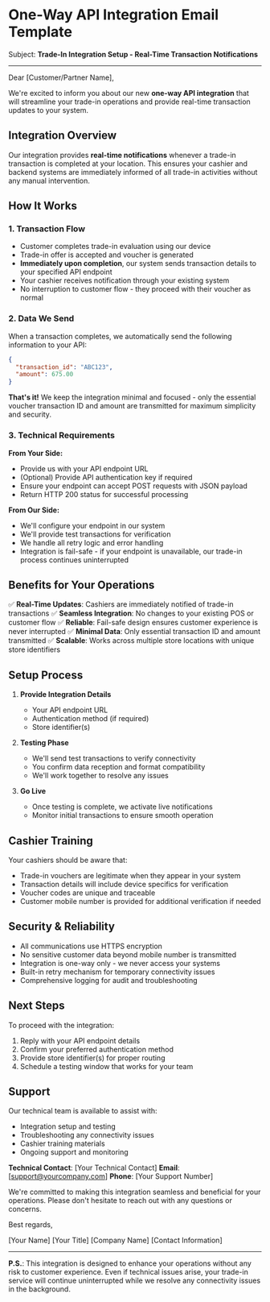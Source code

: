# One-Way API Integration Email Template

Subject: **Trade-In Integration Setup - Real-Time Transaction Notifications**

---

Dear [Customer/Partner Name],

We're excited to inform you about our new **one-way API integration** that will streamline your trade-in operations and provide real-time transaction updates to your system.

## Integration Overview

Our integration provides **real-time notifications** whenever a trade-in transaction is completed at your location. This ensures your cashier and backend systems are immediately informed of all trade-in activities without any manual intervention.

## How It Works

### 1. Transaction Flow
- Customer completes trade-in evaluation using our device
- Trade-in offer is accepted and voucher is generated
- **Immediately upon completion**, our system sends transaction details to your specified API endpoint
- Your cashier receives notification through your existing system
- No interruption to customer flow - they proceed with their voucher as normal

### 2. Data We Send
When a transaction completes, we automatically send the following information to your API:

```json
{
  "transaction_id": "ABC123",
  "amount": 675.00
}
```

**That's it!** We keep the integration minimal and focused - only the essential voucher transaction ID and amount are transmitted for maximum simplicity and security.

### 3. Technical Requirements

**From Your Side:**
- Provide us with your API endpoint URL
- (Optional) Provide API authentication key if required
- Ensure your endpoint can accept POST requests with JSON payload
- Return HTTP 200 status for successful processing

**From Our Side:**
- We'll configure your endpoint in our system
- We'll provide test transactions for verification
- We handle all retry logic and error handling
- Integration is fail-safe - if your endpoint is unavailable, our trade-in process continues uninterrupted

## Benefits for Your Operations

✅ **Real-Time Updates**: Cashiers are immediately notified of trade-in transactions
✅ **Seamless Integration**: No changes to your existing POS or customer flow
✅ **Reliable**: Fail-safe design ensures customer experience is never interrupted
✅ **Minimal Data**: Only essential transaction ID and amount transmitted
✅ **Scalable**: Works across multiple store locations with unique store identifiers

## Setup Process

1. **Provide Integration Details**
   - Your API endpoint URL
   - Authentication method (if required)
   - Store identifier(s)

2. **Testing Phase**
   - We'll send test transactions to verify connectivity
   - You confirm data reception and format compatibility
   - We'll work together to resolve any issues

3. **Go Live**
   - Once testing is complete, we activate live notifications
   - Monitor initial transactions to ensure smooth operation

## Cashier Training

Your cashiers should be aware that:
- Trade-in vouchers are legitimate when they appear in your system
- Transaction details will include device specifics for verification
- Voucher codes are unique and traceable
- Customer mobile number is provided for additional verification if needed

## Security & Reliability

- All communications use HTTPS encryption
- No sensitive customer data beyond mobile number is transmitted
- Integration is one-way only - we never access your systems
- Built-in retry mechanism for temporary connectivity issues
- Comprehensive logging for audit and troubleshooting

## Next Steps

To proceed with the integration:

1. Reply with your API endpoint details
2. Confirm your preferred authentication method
3. Provide store identifier(s) for proper routing
4. Schedule a testing window that works for your team

## Support

Our technical team is available to assist with:
- Integration setup and testing
- Troubleshooting any connectivity issues
- Cashier training materials
- Ongoing support and monitoring

**Technical Contact**: [Your Technical Contact]
**Email**: [support@yourcompany.com]
**Phone**: [Your Support Number]

We're committed to making this integration seamless and beneficial for your operations. Please don't hesitate to reach out with any questions or concerns.

Best regards,

[Your Name]
[Your Title]
[Company Name]
[Contact Information]

---

**P.S.**: This integration is designed to enhance your operations without any risk to customer experience. Even if technical issues arise, your trade-in service will continue uninterrupted while we resolve any connectivity issues in the background.